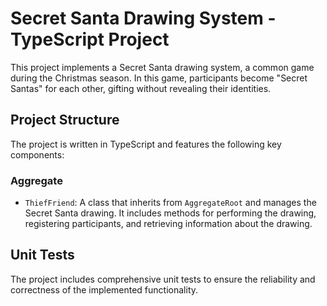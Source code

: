 # Secret Santa Drawing System - TypeScript Project

This project implements a Secret Santa drawing system, a common game during the Christmas season. In this game, participants become "Secret Santas" for each other, gifting without revealing their identities.

## Project Structure

The project is written in TypeScript and features the following key components:

### Aggregate

- `ThiefFriend`: A class that inherits from `AggregateRoot` and manages the Secret Santa drawing. It includes methods for performing the drawing, registering participants, and retrieving information about the drawing.

## Unit Tests

The project includes comprehensive unit tests to ensure the reliability and correctness of the implemented functionality.
